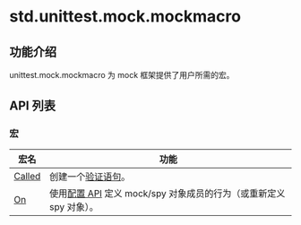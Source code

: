 
# std.unittest.mock.mockmacro

## 功能介绍

unittest.mock.mockmacro 为 mock 框架提供了用户所需的宏。

## API 列表

### 宏

宏名| 功能  
---|---  
[Called](https://docs.cangjie-lang.cn/docs/1.0.1/libs/std/unittest_mock_mockmacro/unittest_mock_mockmacro_package_api/unittest_mock_mockmacro_package_macros.html#called-%E5%AE%8F)| 创建一个[验证语句](https://docs.cangjie-lang.cn/docs/1.0.1/libs/std/unittest_mock/unittest_mock_samples/mock_framework_verification.html#%E9%AA%8C%E8%AF%81%E8%AF%AD%E5%8F%A5%E5%92%8C-called-%E5%AE%8F)。  
[On](https://docs.cangjie-lang.cn/docs/1.0.1/libs/std/unittest_mock_mockmacro/unittest_mock_mockmacro_package_api/unittest_mock_mockmacro_package_macros.html#on-%E5%AE%8F)| 使用[配置 API](https://docs.cangjie-lang.cn/docs/1.0.1/libs/std/unittest_mock/unittest_mock_samples/mock_framework_basics.html#%E9%85%8D%E7%BD%AE-api) 定义 mock/spy 对象成员的行为（或重新定义 spy 对象）。